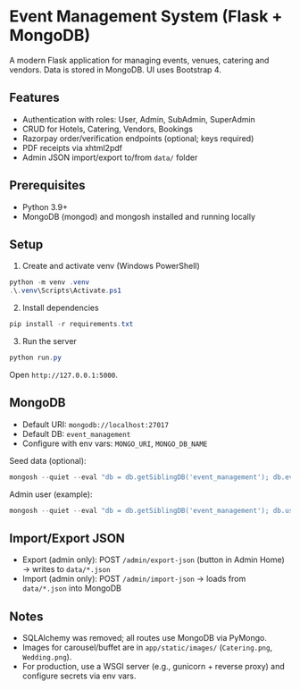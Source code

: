 # Event Management System (Flask + MongoDB)

A modern Flask application for managing events, venues, catering and vendors. Data is stored in MongoDB. UI uses Bootstrap 4.

## Features
- Authentication with roles: User, Admin, SubAdmin, SuperAdmin
- CRUD for Hotels, Catering, Vendors, Bookings
- Razorpay order/verification endpoints (optional; keys required)
- PDF receipts via xhtml2pdf
- Admin JSON import/export to/from `data/` folder

## Prerequisites
- Python 3.9+
- MongoDB (mongod) and mongosh installed and running locally

## Setup
1) Create and activate venv (Windows PowerShell)
```powershell
python -m venv .venv
.\.venv\Scripts\Activate.ps1
```
2) Install dependencies
```powershell
pip install -r requirements.txt
```
3) Run the server
```powershell
python run.py
```
Open `http://127.0.0.1:5000`.

## MongoDB
- Default URI: `mongodb://localhost:27017`
- Default DB: `event_management`
- Configure with env vars: `MONGO_URI`, `MONGO_DB_NAME`

Seed data (optional):
```powershell
mongosh --quiet --eval "db = db.getSiblingDB('event_management'); db.events.insertMany([{eventname:'Wedding'},{eventname:'Birthday Party'}])"
```

Admin user (example):
```powershell
mongosh --quiet --eval "db = db.getSiblingDB('event_management'); db.users.insertOne({email:'admin@example.com', first_name:'Admin', last_name:'User', password:'admin123', role:'Admin'})"
```

## Import/Export JSON
- Export (admin only): POST `/admin/export-json` (button in Admin Home) → writes to `data/*.json`
- Import (admin only): POST `/admin/import-json` → loads from `data/*.json` into MongoDB

## Notes
- SQLAlchemy was removed; all routes use MongoDB via PyMongo.
- Images for carousel/buffet are in `app/static/images/` (`Catering.png`, `Wedding.png`).
- For production, use a WSGI server (e.g., gunicorn + reverse proxy) and configure secrets via env vars.
